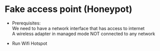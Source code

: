 # Fake access point (Honeypot)

- Prerequisites:<br>
We need to have a network interface that has access to internet<br>
A wireless adapter in managed mode NOT connected to any network

- Run Wifi Hotspot
